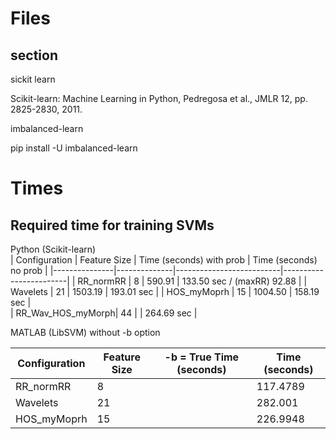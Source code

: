 # Files

## section

sickit learn

Scikit-learn: Machine Learning in Python, Pedregosa et al., JMLR 12, pp. 2825-2830, 2011.

imbalanced-learn

pip install -U imbalanced-learn

# Times

## Required time for training SVMs

Python (Scikit-learn)  
| Configuration | Feature Size | Time (seconds) with prob | Time (seconds) no prob |
|---------------|--------------|--------------------------|------------------------|
| RR_normRR     |  8           |       590.91   |       133.50 sec / (maxRR) 92.88 |
| Wavelets      |  21          |      1503.19   |       193.01 sec                 |
| HOS_myMoprh   |  15          |      1004.50   |       158.19 sec                 |  
| RR_Wav_HOS_myMorph| 44        |                 |  264.69 sec | 

MATLAB (LibSVM) without -b option

| Configuration | Feature Size | -b = True Time (seconds) |Time (seconds) |
|---------------|--------------|--------------------------|---------------|
| RR_normRR     |  8           |                          | 117.4789      |
| Wavelets      |  21          |                          | 282.001       |
| HOS_myMoprh   |  15          |                          | 226.9948      |

